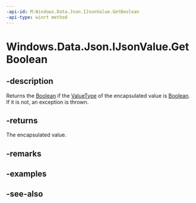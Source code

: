 ```yaml
---
-api-id: M:Windows.Data.Json.IJsonValue.GetBoolean
-api-type: winrt method
---
```


<!-- Method syntax
public bool GetBoolean()
-->

# Windows.Data.Json.IJsonValue.GetBoolean

## -description
Returns the [Boolean](/dotnet/api/system.boolean?redirectedfrom=MSDN) if the [ValueType](ijsonvalue_valuetype.md) of the encapsulated value is [Boolean](/dotnet/api/system.boolean?redirectedfrom=MSDN). If it is not, an exception is thrown.

## -returns
The encapsulated value.

## -remarks

## -examples

## -see-also
